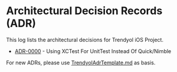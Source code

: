 # Architectural Decision Records (ADR)

This log lists the architectural decisions for Trendyol iOS Project.

<!-- adrlog -- Regenerate the content by using "adr-log -i". You can install it via "npm install -g adr-log" -->

- [ADR-0000](0000-Use-XCTest-For-Unit-Test.md) - Using XCTest For UnitTest Instead Of Quick/Nimble

<!-- adrlogstop -->

For new ADRs, please use [TrendyolAdrTemplate.md](TrendyolAdrTemplate.md) as basis.

